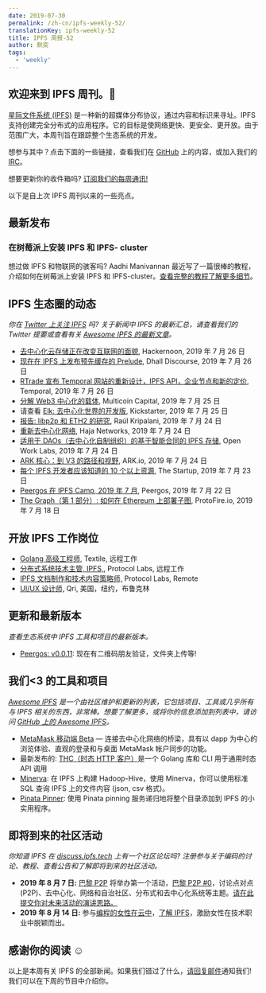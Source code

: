 ```yaml
---
date: 2019-07-30
permalink: /zh-cn/ipfs-weekly-52/
translationKey: ipfs-weekly-52
title: IPFS 周报-52
author: 默奕
tags:
  - 'weekly'
---
```


## 欢迎来到 IPFS 周刊。👋

[星际文件系统 (IPFS)](https://ipfs.tech/) 是一种新的超媒体分布协议，通过内容和标识来寻址。IPFS 支持创建完全分布式的应用程序。它的目标是使网络更快、更安全、更开放。由于范围广大，本周刊旨在跟踪整个生态系统的开发。

想参与其中？点击下面的一些链接，查看我们在 [GitHub](https://github.com/ipfs) 上的内容，或加入我们的 [IRC](https://riot.im/app/#/room/#ipfs:matrix.org)。

想要更新你的收件箱吗? [订阅我们的每周通讯!](http://eepurl.com/gL2Pi5)

以下是自上次 IPFS 周刊以来的一些亮点。

## 最新发布

### 在树莓派上安装 IPFS 和 IPFS- cluster

想过做 IPFS 和物联网的骇客吗? Aadhi Manivannan 最近写了一篇很棒的教程，介绍如何在树莓派上安装 IPFS 和 IPFS-cluster。[查看完整的教程了解更多细节](https://aadhi.rocks/installing-ipfs-ipfs-cluster-on-raspberry-pi/)。

## IPFS 生态圈的动态

_你在 [Twitter 上关注 IPFS](https://twitter.com/IPFSbot) 吗? 关于新闻中 IPFS 的最新汇总，请查看我们的 Twitter 提要或查看有关 [Awesome IPFS 的最新文章](https://awesome.ipfs.tech/articles/)。_

- [去中心化云存储正在改变互联网的面貌](https://hackernoon.com/decentralized-cloud-storage-how-it-will-change-the-face-of-the-internet-22-np1f2349h), Hackernoon, 2019 年 7 月 26 日
- [现在在 IPFS 上发布预先缓存的 Prelude](https://discourse.dhall-lang.org/t/now-publishing-pre-cached-prelude-on-ipfs/52), Dhall Discourse, 2019 年 7 月 26 日
- [RTrade 宣布 Temporal 网站的重新设计，IPFS API，企业节点和新的定价](https://medium.com/temporal-cloud/rtrade-announces-temporal-website-redesign-ipfs-api-enterprise-nodes-and-new-pricing-c0b1fe8a83a), Temporal, 2019 年 7 月 26 日
- [分解 Web3 中心化的载体](https://multicoin.capital/2019/07/25/unbundling-vectors-of-centralization-in-web3/), Multicoin Capital, 2019 年 7 月 25 日
- 请查看 [Elk: 去中心化世界的开发版](https://www.kickstarter.com/projects/233173198/elk-the-dev-board-for-the-decentralized-world), Kickstarter, 2019 年 7 月 25 日
- [报告: libp2p 和 ETH2 的研究](https://discuss.libp2p.io/t/report-a-study-of-libp2p-and-eth2/229), Raúl Kripalani, 2019 年 7 月 24 日
- [重新去中心化网络](https://medium.com/@hajanetworks/re-decentralizing-the-web-54678a1e4848), Haja Networks, 2019 年 7 月 24 日
- [适用于 DAOs（去中心化自制组织）的基于智能合同的 IPFS 存储](https://medium.com/open-work-labs/smart-contract-based-ipfs-storage-for-daos-39c145f3042d), Open Work Labs, 2019 年 7 月 24 日
- [ARK 核心：到 V3 的路径和视野](https://blog.ark.io/ark-core-path-and-vision-to-v3-7a8bc3338d5a), ARK.io, 2019 年 7 月 24 日
- [每个 IPFS 开发者应该知道的 10 个以上资源](https://medium.com/swlh/10-resources-to-get-started-with-ipfs-5f429dc8a841), The Startup, 2019 年 7 月 23 日
- [Peergos 在 IPFS Camp, 2019 年 7 月](https://peergos.org/blog#ipfs_camp_new_features_july_2019_), Peergos, 2019 年 7 月 22 日
- [The Graph（第 1 部分）: 如何在 Ethereum 上部署子图](https://medium.com/protofire-blog/the-graph-part-1-how-to-deploy-a-subgraph-on-ethereum-71e2d8094e1a), ProtoFire.io, 2019 年 7 月 18 日

## 开放 IPFS 工作岗位

- [Golang 高级工程师](https://www.golangprojects.com/golang-go-job-def-Senior-Golang-Engineer-Remote-Textile.html), Textile, 远程工作
- [分布式系统技术主管, IPFS,](https://jobs.lever.co/protocol/9283f9b0-de64-4e1f-a221-5d02b0202198), Protocol Labs, 远程工作
- [IPFS 文档制作和技术内容策略师,](https://jobs.lever.co/protocol/e7db2c84-afd7-44a4-9a27-449c751d8289) Protocol Labs, Remote
- [UI/UX 设计师,](https://www.linkedin.com/jobs/view/1335924519/) Qri, 美国，纽约，布鲁克林

## 更新和最新版本

_查看生态系统中 IPFS 工具和项目的最新版本。_

- [Peergos: v0.0.11](https://alpha.peergos.net/public/peergos/releases/v0.0.11): 现在有二维码朋友验证，文件夹上传等!

## 我们<3 的工具和项目

_[Awesome IPFS](https://awesome.ipfs.tech/) 是一个由社区维护和更新的列表，它包括项目、工具或几乎所有与 IPFS 相关的东西，非常棒。想要了解更多，或将你的信息添加到列表中，请访问 [GitHub 上的 Awesome IPFS](https://github.com/ipfs/awesome-ipfs)。_

- [MetaMask 移动端 Beta](https://medium.com/metamask/metamask-mobile-public-beta-a-feature-guide-and-walkthrough-9d01de7190ae) — 连接去中心化网络的桥梁，具有以 dapp 为中心的浏览体验、直观的登录和与桌面 MetaMask 帐户同步的功能。
- 最新发布的: [THC（时态 HTTP 客户）](https://github.com/RTradeLtd/thc#examples)是一个 Golang 库和 CLI 用于通用时态 API 调用
- [Minerva](https://discuss.ipfs.tech/t/minerva-build-the-hadoop-hive-on-ipfs/5832): 在 IPFS 上构建 Hadoop-Hive，使用 Minerva，你可以使用标准 SQL 查询 IPFS 上的文件内容 (json, csv 格式)。
- [Pinata Pinner](https://github.com/ItalyPaleAle/pinatapinner): 使用 Pinata pinning 服务递归地将整个目录添加到 IPFS 的小实用程序。

## 即将到来的社区活动

_你知道 IPFS 在 [discuss.ipfs.tech](https://discuss.ipfs.tech/) 上有一个社区论坛吗? 注册参与关于编码的讨论、教程、查看公告和了解即将到来的社区活动。_

- **2019 年 8 月 7 日:** [巴黎 P2P](https://p2p.paris/en/) 将举办第一个活动，[巴黎 P2P #0](https://www.meetup.com/Paris-P2P/events/263089573/)，讨论点对点(P2P)、去中心化、网络和自治社区、分布式和去中心化系统等主题。[请在此提交你对未来活动的演讲思路。](https://p2p.paris/en/)
- **2019 年 8 月 14 日:** 参与[编程的女性在云中](https://www.womenwhocode.com/cloud/events)，[了解 IPFS](https://zoom.us/webinar/register/WN_jnKnkxjJR3OOxf3kPa7Xfg)，激励女性在技术职业中脱颖而出。

## 感谢你的阅读 ☺️

以上是本周有关 IPFS 的全部新闻。如果我们错过了什么，[请回复邮件](mailto:newsletter@ipfs.io)通知我们! 我们可以在下周的节目中介绍你。
